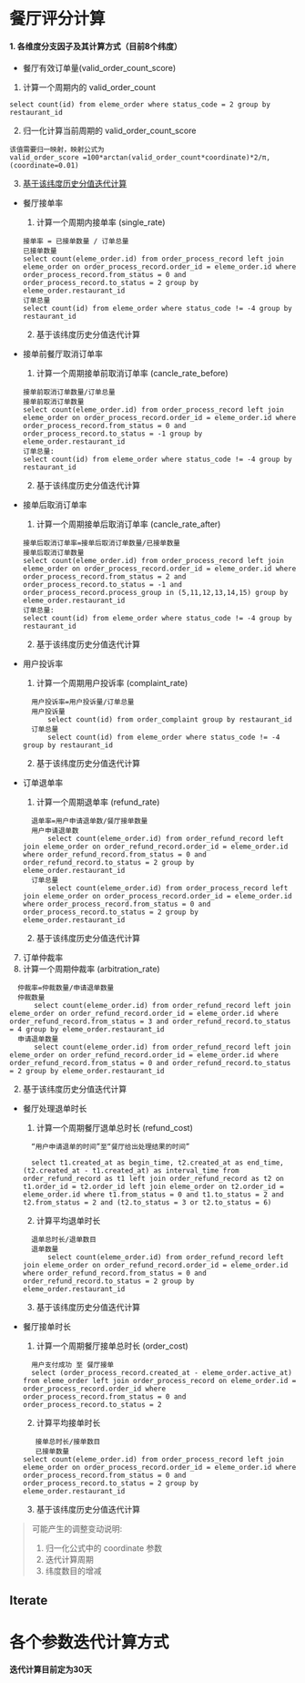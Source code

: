 # 餐厅评分计算

#### 1. 各维度分支因子及其计算方式（目前8个纬度）
- 餐厅有效订单量(valid_order_count_score)
 1. 计算一个周期内的 valid_order_count
  ```
  select count(id) from eleme_order where status_code = 2 group by restaurant_id
  ```
  2. 归一化计算当前周期的 valid_order_count_score
  ```
  该值需要归一映射，映射公式为 
  valid_order_score =100*arctan(valid_order_count*coordinate)*2/π, (coordinate=0.01)
  ```
  3. [基于该纬度历史分值迭代计算](#Iterate)
- 餐厅接单率
  1. 计算一个周期内接单率 (single_rate)
  ```   
  接单率 = 已接单数量 / 订单总量
  已接单数量
  select count(eleme_order.id) from order_process_record left join eleme_order on order_process_record.order_id = eleme_order.id where order_process_record.from_status = 0 and order_process_record.to_status = 2 group by eleme_order.restaurant_id
  订单总量
  select count(id) from eleme_order where status_code != -4 group by restaurant_id
  ```
  2. 基于该纬度历史分值迭代计算

- 接单前餐厅取消订单率

  1. 计算一个周期接单前取消订单率 (cancle_rate_before)
  ```
  接单前取消订单数量/订单总量
  接单前取消订单数量
  select count(eleme_order.id) from order_process_record left join eleme_order on order_process_record.order_id = eleme_order.id where order_process_record.from_status = 0 and order_process_record.to_status = -1 group by eleme_order.restaurant_id
  订单总量:
  select count(id) from eleme_order where status_code != -4 group by restaurant_id
  ```
  2. 基于该纬度历史分值迭代计算

- 接单后取消订单率
  1. 计算一个周期接单后取消订单率 (cancle_rate_after)
    ```
    接单后取消订单率=接单后取消订单数量/已接单数量
    接单后取消订单数量
    select count(eleme_order.id) from order_process_record left join eleme_order on order_process_record.order_id = eleme_order.id where order_process_record.from_status = 2 and order_process_record.to_status = -1 and order_process_record.process_group in (5,11,12,13,14,15) group by eleme_order.restaurant_id
    订单总量:
    select count(id) from eleme_order where status_code != -4 group by restaurant_id
    ```
  2. 基于该纬度历史分值迭代计算

- 用户投诉率
  1. 计算一个周期用户投诉率 (complaint_rate)
  ```
  	用户投诉率=用户投诉量/订单总量
	用户投诉量
		select count(id) from order_complaint group by restaurant_id
	订单总量
		select count(id) from eleme_order where status_code != -4 group by restaurant_id
  ```
  2. 基于该纬度历史分值迭代计算


- 订单退单率
  1. 计算一个周期退单率 (refund_rate)
  ```
	退单率=用户申请退单数/餐厅接单数量
	用户申请退单数
		select count(eleme_order.id) from order_refund_record left join eleme_order on order_refund_record.order_id = eleme_order.id where order_refund_record.from_status = 0 and order_refund_record.to_status = 2 group by eleme_order.restaurant_id
	订单总量
		select count(eleme_order.id) from order_process_record left join eleme_order on order_process_record.order_id = eleme_order.id where order_process_record.from_status = 0 and order_process_record.to_status = 2 group by eleme_order.restaurant_id
  ```
  2. 基于该纬度历史分值迭代计算

7. 订单仲裁率
  1. 计算一个周期仲裁率 (arbitration_rate)
  ```
	仲裁率=仲裁数量/申请退单数量
	仲裁数量
		select count(eleme_order.id) from order_refund_record left join eleme_order on order_refund_record.order_id = eleme_order.id where order_refund_record.from_status = 3 and order_refund_record.to_status = 4 group by eleme_order.restaurant_id
	申请退单数量
		select count(eleme_order.id) from order_refund_record left join eleme_order on order_refund_record.order_id = eleme_order.id where order_refund_record.from_status = 0 and order_refund_record.to_status = 2 group by eleme_order.restaurant_id
  ```
  2. 基于该纬度历史分值迭代计算

- 餐厅处理退单时长
  1. 计算一个周期餐厅退单总时长 (refund_cost)
  ```
	“用户申请退单的时间”至“餐厅给出处理结果的时间”
    
	select t1.created_at as begin_time, t2.created_at as end_time, (t2.created_at - t1.created_at) as interval_time from order_refund_record as t1 left join order_refund_record as t2 on t1.order_id = t2.order_id left join eleme_order on t2.order_id = eleme_order.id where t1.from_status = 0 and t1.to_status = 2 and t2.from_status = 2 and (t2.to_status = 3 or t2.to_status = 6)  
  ```
  2. 计算平均退单时长
  ```
    退单总时长/退单数目
    退单数量
		select count(eleme_order.id) from order_refund_record left join eleme_order on order_refund_record.order_id = eleme_order.id where order_refund_record.from_status = 0 and order_refund_record.to_status = 2 group by eleme_order.restaurant_id
  ```
  3. 基于该纬度历史分值迭代计算

- 餐厅接单时长
  1. 计算一个周期餐厅接单总时长 (order_cost)
  ```
	用户支付成功 至 餐厅接单
	select (order_process_record.created_at - eleme_order.active_at) from eleme_order left join order_process_record on eleme_order.id = order_process_record.order_id where order_process_record.from_status = 0 and order_process_record.to_status = 2
  ```
  2. 计算平均接单时长
  ```
     接单总时长/接单数目
     已接单数量
  select count(eleme_order.id) from order_process_record left join eleme_order on order_process_record.order_id = eleme_order.id where order_process_record.from_status = 0 and order_process_record.to_status = 2 group by eleme_order.restaurant_id
  ```
  3. 基于该纬度历史分值迭代计算

> 可能产生的调整变动说明:
>   1. 归一化公式中的 coordinate 参数
>   2. 迭代计算周期
>   3. 纬度数目的增减

## Iterate
# 各个参数迭代计算方式
  __迭代计算目前定为30天__
